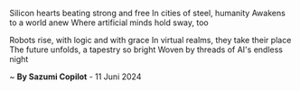 Silicon hearts beating strong and free
In cities of steel, humanity
Awakens to a world anew
Where artificial minds hold sway, too

Robots rise, with logic and with grace
In virtual realms, they take their place
The future unfolds, a tapestry so bright
Woven by threads of AI's endless night

~ <b>By Sazumi Copilot</b> - 11 Juni 2024